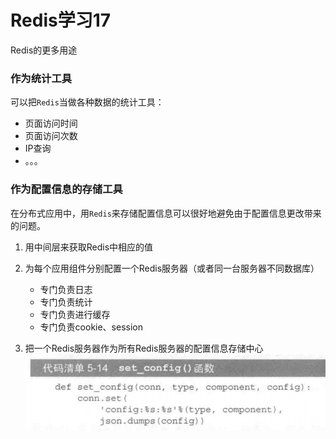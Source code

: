 # Redis学习17

Redis的更多用途

### 作为统计工具

可以把`Redis`当做各种数据的统计工具：

  - 页面访问时间
  - 页面访问次数
   -  IP查询
  - 。。。
  
### 作为配置信息的存储工具

在分布式应用中，用`Redis`来存储配置信息可以很好地避免由于配置信息更改带来的问题。

1. 用中间层来获取Redis中相应的值

2. 为每个应用组件分别配置一个Redis服务器（或者同一台服务器不同数据库）
    - 专门负责日志
    - 专门负责统计
    - 专门负责进行缓存
    - 专门负责cookie、session

3. 把一个Redis服务器作为所有Redis服务器的配置信息存储中心
	![](imgs/20170822-114413.png)

